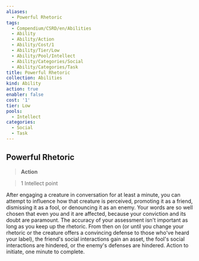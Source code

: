 ```yaml
---
aliases:
  - Powerful Rhetoric
tags:
  - Compendium/CSRD/en/Abilities
  - Ability
  - Ability/Action
  - Ability/Cost/1
  - Ability/Tier/Low
  - Ability/Pool/Intellect
  - Ability/Categories/Social
  - Ability/Categories/Task
title: Powerful Rhetoric
collection: Abilities
kind: Ability
action: true
enabler: false
cost: '1'
tier: Low
pools:
  - Intellect
categories:
  - Social
  - Task
---
```

## Powerful Rhetoric    
>**Action**    
>1 Intellect point  
    
After engaging a creature in conversation for at least a minute, you can attempt to influence how that creature is perceived, promoting it as a friend, dismissing it as a fool, or denouncing it as an enemy. Your words are so well chosen that even you and it are affected, because your conviction and its doubt are paramount. The accuracy of your assessment isn't important as long as you keep up the rhetoric. From then on (or until you change your rhetoric or the creature offers a convincing defense to those who've heard your label), the friend's social interactions gain an asset, the fool's social interactions are hindered, or the enemy's defenses are hindered. Action to initiate, one minute to complete.